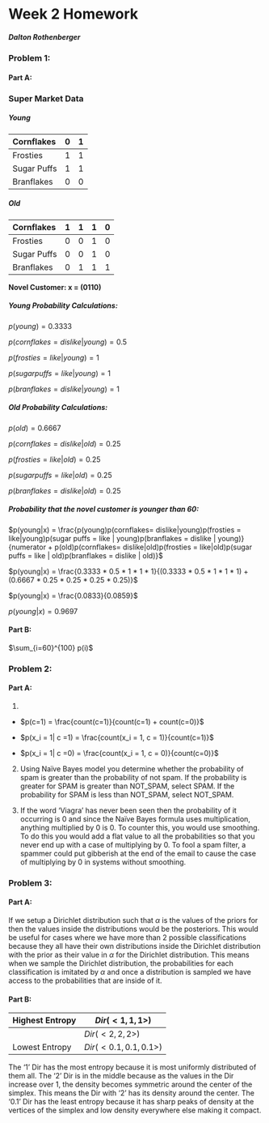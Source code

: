 

# Week 2 Homework

##### 	Dalton Rothenberger



### Problem 1:

#### Part A:

### Super Market Data

##### Young

| Cornflakes  |  0   | 1    |
| :---------- | :--: | ---- |
| Frosties    |  1   | 1    |
| Sugar Puffs |  1   | 1    |
| Branflakes  |  0   | 0    |

##### Old

| Cornflakes  |  1   | 1    | 1    | 0    |
| :---------- | :--: | ---- | ---- | ---- |
| Frosties    |  0   | 0    | 1    | 0    |
| Sugar Puffs |  0   | 0    | 1    | 0    |
| Branflakes  |  0   | 1    | 1    | 1    |

**Novel Customer: x = (0110)**

##### Young Probability Calculations:

$p(young) = 0.3333$

$p(cornflakes= dislike|young) = 0.5$

$p(frosties = like|young) = 1$

$p(sugar puffs = like | young) = 1$

$p(branflakes = dislike | young) = 1$

##### Old Probability Calculations:

$p(old) = 0.6667$

$p(cornflakes= dislike|old) = 0.25$

$p(frosties = like|old) = 0.25$

$p(sugar puffs = like | old) = 0.25$

$p(branflakes = dislike | old) = 0.25$

##### Probability that the novel customer is younger than 60:

$p(young|x) =  \frac{p(young)p(cornflakes= dislike|young)p(frosties = like|young)p(sugar puffs = like | young)p(branflakes = dislike | young)}{numerator + p(old)p(cornflakes= dislike|old)p(frosties = like|old)p(sugar puffs = like | old)p(branflakes = dislike | old)}$

$p(young|x) =  \frac{0.3333 * 0.5 * 1 * 1 * 1}{(0.3333 * 0.5 * 1 * 1 * 1) + (0.6667 * 0.25 * 0.25 * 0.25 * 0.25)}$

$p(young|x) = \frac{0.0833}{0.0859}$

$p(young|x) = 0.9697$



#### Part B:

$\sum_{i=60}^{100} p(i)$



### Problem 2:

#### Part A:

1. 

   - $p(c=1) = \frac{count(c=1)}{count(c=1) + count(c=0)}$

   - $p(x_i = 1| c =1) = \frac{count(x_i = 1, c = 1)}{count(c=1)}$
   - $p(x_i = 1| c =0) = \frac{count(x_i = 1, c = 0)}{count(c=0)}$

2. Using Naïve Bayes model you determine whether the probability of spam is greater than the probability of not spam. If the probability is greater for SPAM is greater than NOT_SPAM, select SPAM. If the probability for SPAM is less than NOT_SPAM, select NOT_SPAM.

3. If the word ‘Viagra’ has never  been seen then the probability of it occurring is 0 and since the Naïve Bayes formula uses multiplication, anything multiplied by 0 is 0. To counter this, you would use smoothing. To do this you would add a flat value to all the probabilities so that you never end up with a case of multiplying by 0. To fool a spam filter, a spammer could put gibberish at the end of the email to cause the case of multiplying by 0 in systems without smoothing.



### Problem 3:

#### Part A:

If we setup a Dirichlet distribution such that $\alpha$ is the values of the priors for then the values inside the distributions would be the posteriors. This would be useful for cases where we have more than 2 possible classifications because they all have their own distributions inside the Dirichlet distribution with the prior as their value in $\alpha$ for the Dirichlet distribution. This means when we sample the Dirichlet distribution, the probabilities for each classification is imitated by $\alpha$ and once a distribution is sampled we have access to the probabilities that are inside of it.

#### Part B:

| Highest Entropy | $Dir(<1,1,1>)$         |
| --------------- | ---------------------- |
|                 | $Dir(<2,2,2>)$         |
| Lowest Entropy  | $Dir(<0.1, 0.1, 0.1>)$ |

The ‘1’ Dir has the most entropy because it is most uniformly distributed of them all. The ‘2’ Dir is in the middle because as the values in the Dir increase over 1, the density becomes symmetric around the center of the simplex. This means the Dir with ‘2’ has its density around the center. The ‘0.1’ Dir has the least entropy because it has sharp peaks of density at the vertices of the simplex and low density everywhere else making it compact.

